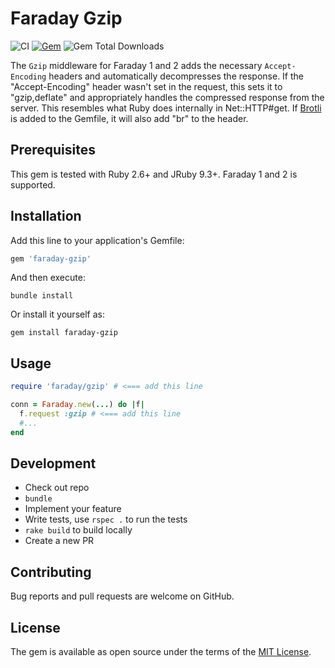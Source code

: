 # Faraday Gzip

![CI](https://github.com/bodrovis/faraday-gzip/actions/workflows/ci.yaml/badge.svg)
[![Gem](https://img.shields.io/gem/v/faraday-gzip.svg?style=flat-square)](https://rubygems.org/gems/faraday-gzip)
![Gem Total Downloads](https://img.shields.io/gem/dt/faraday-gzip)

The `Gzip` middleware for Faraday 1 and 2 adds the necessary `Accept-Encoding` headers and automatically decompresses the response. If the "Accept-Encoding" header wasn't set in the request, this sets it to "gzip,deflate" and appropriately handles the compressed response from the server. This resembles what Ruby does internally in Net::HTTP#get. If [Brotli](https://github.com/miyucy/brotli) is added to the Gemfile, it will also add "br" to the header.

## Prerequisites

This gem is tested with Ruby 2.6+ and JRuby 9.3+. Faraday 1 and 2 is supported.

## Installation

Add this line to your application's Gemfile:

```ruby
gem 'faraday-gzip'
```

And then execute:

```shell
bundle install
```

Or install it yourself as:

```shell
gem install faraday-gzip
```

## Usage

```ruby
require 'faraday/gzip' # <=== add this line

conn = Faraday.new(...) do |f|
  f.request :gzip # <=== add this line
  #...
end
```

## Development

* Check out repo
* `bundle`
* Implement your feature
* Write tests, use `rspec .` to run the tests
* `rake build` to build locally
* Create a new PR

## Contributing

Bug reports and pull requests are welcome on GitHub.

## License

The gem is available as open source under the terms of the [MIT License](https://opensource.org/licenses/MIT).
